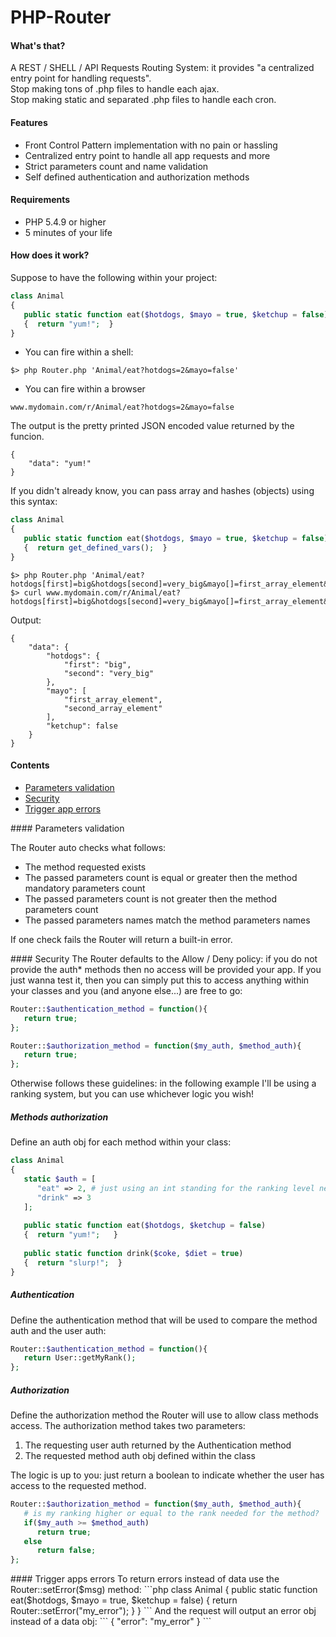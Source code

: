 PHP-Router
==========

#### What's that?
A REST / SHELL / API Requests Routing System: it provides "a centralized entry point for handling requests".  
Stop making tons of .php files to handle each ajax.  
Stop making static and separated .php files to handle each cron.  

#### Features
- Front Control Pattern implementation with no pain or hassling
- Centralized entry point to handle all app requests and more
- Strict parameters count and name validation
- Self defined authentication and authorization methods

#### Requirements
- PHP 5.4.9 or higher
- 5 minutes of your life

#### How does it work?
Suppose to have the following within your project:

```php
class Animal
{
   public static function eat($hotdogs, $mayo = true, $ketchup = false)
   {  return "yum!";  }
}
```

- You can fire within a shell: 

```
$> php Router.php 'Animal/eat?hotdogs=2&mayo=false'
```

- You can fire within a browser

```
www.mydomain.com/r/Animal/eat?hotdogs=2&mayo=false
```

The output is the pretty printed JSON encoded value returned by the funcion.
```
{
    "data": "yum!"
}
```

If you didn't already know, you can pass array and hashes (objects) using this syntax:

```php
class Animal
{
   public static function eat($hotdogs, $mayo = true, $ketchup = false)
   {  return get_defined_vars();  }
}
```
```
$> php Router.php 'Animal/eat?hotdogs[first]=big&hotdogs[second]=very_big&mayo[]=first_array_element&mayo[]=second_array_element'
$> curl www.mydomain.com/r/Animal/eat?hotdogs[first]=big&hotdogs[second]=very_big&mayo[]=first_array_element&mayo[]=second_array_element
```

Output:
```
{
    "data": {
        "hotdogs": {
            "first": "big",
            "second": "very_big"
        },
        "mayo": [
            "first_array_element",
            "second_array_element"
        ],
        "ketchup": false
    }
}
```


#### Contents
* [Parameters validation](#validation)
* [Security](#security)
* [Trigger app errors](#trigger)

<a name="validation"/>
#### Parameters validation

The Router auto checks what follows:

- The method requested exists
- The passed parameters count is equal or greater then the method mandatory parameters count
- The passed parameters count is not greater then the method parameters count
- The passed parameters names match the method parameters names

If one check fails the Router will return a built-in error.

<a name="security"/>
#### Security
The Router defaults to the Allow / Deny policy: if you do not provide the auth* methods then no access will be provided your app.  
If you just wanna test it, then you can simply put this to access anything within your classes and you (and anyone else...) are free to go:

```php
Router::$authentication_method = function(){
   return true;
};

Router::$authorization_method = function($my_auth, $method_auth){
   return true;
};
```

Otherwise follows these guidelines: in the following example I'll be using a ranking system, but you can use whichever logic you wish!

##### Methods authorization
Define an auth obj for each method within your class:
```php
class Animal
{
   static $auth = [
      "eat" => 2, # just using an int standing for the ranking level needed
      "drink" => 3
   ];
   
   public static function eat($hotdogs, $ketchup = false)
   {  return "yum!";   }
   
   public static function drink($coke, $diet = true)
   {  return "slurp!";  }
}
```

##### Authentication
Define the authentication method that will be used to compare the method auth and the user auth:
```php
Router::$authentication_method = function(){
   return User::getMyRank();
};
```

##### Authorization
Define the authorization method the Router will use to allow class methods access. The authorization method takes two parameters:

1. The requesting user auth returned by the Authentication method
2. The requested method auth obj defined within the class

The logic is up to you: just return a boolean to indicate whether the user has access to the requested method.
```php
Router::$authorization_method = function($my_auth, $method_auth){
   # is my ranking higher or equal to the rank needed for the method?
   if($my_auth >= $method_auth)
      return true;
   else
      return false;
};
```

<a name="trigger"/>
#### Trigger apps errors
To return errors instead of data use the Router::setError($msg) method:
```php
class Animal
{
   public static function eat($hotdogs, $mayo = true, $ketchup = false)
   {  return Router::setError("my_error");  }
}
```
And the request will output an error obj instead of a data obj:
```
{
    "error": "my_error"
}
```